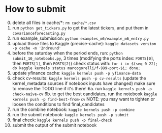 # How to submit

0. delete all files in cache/*: `rm cache/*.csv`
1. run `python get_tickers.py` to get the latest tickers, and put them in `covarianceforecasting.py`
2. run example_submission: `python examples_m6/example_m6_entry.py`
3. upload those files to Kaggle (precise-cache): `kaggle datasets version -p cache -m '2ndround'`
4. before the saturday when the period ends, run: `python submit_10_notebooks.py`, 3 times (modifying the ports index: `PORTS[0]`, then `PORTS[1]`, then `PORTS[2]`)
   check status with:  `for i in $(seq 0 22); do kaggle kernels status marcogorelli/f-999-port-$i; done;`
5. update yfinance cache: `kaggle kernels push -p yfinance-data`
6. check cv-results: `kaggle kernels push -p cv-results` (update the kernel_metadata sources if notebook inputs have changed)
   make sure to remove the TODO line if it's there!
6a. run `kaggle kernels push -p check-naive-cv`
6b. to get the best candidates, run the notebook `kaggle kernels push -p find-best-from-cv`
	NOTE: you may want to tighten or loosen the conditions to find final_candidates
8. run the combine notebook: `kaggle kernels push -p combine`
9. run the submit notebook: `kaggle kernels push -p submit`
10. final check: `kaggle kernels push -p final-check`
11. submit the output of the submit notebook

